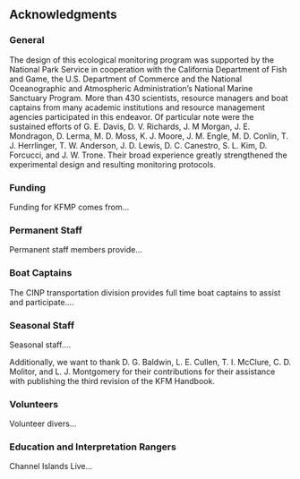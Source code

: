 
## Acknowledgments

### General

The design of this ecological monitoring program was supported by the National Park Service in cooperation with the California Department of Fish and Game, the U.S. Department of Commerce and the National Oceanographic and Atmospheric Administration’s National Marine Sanctuary Program. More than 430 scientists, resource managers and boat captains from many academic institutions and resource management agencies participated in this endeavor. Of particular note were the sustained efforts of G. E. Davis, D. V. Richards, J. M Morgan, J. E. Mondragon, D. Lerma, M. D. Moss, K. J. Moore, J. M. Engle, M. D. Conlin, T. J. Herrlinger, T. W. Anderson, J. D. Lewis, D. C. Canestro, S. L. Kim, D. Forcucci, and J. W. Trone. Their broad experience greatly strengthened the experimental design and resulting monitoring protocols. 

### Funding

Funding for KFMP comes from...

### Permanent Staff

Permanent staff members provide...

### Boat Captains

The CINP transportation division provides full time boat captains to assist and participate....

### Seasonal Staff

Seasonal staff....

Additionally, we want to thank D. G. Baldwin, L. E. Cullen, T. I. McClure, C. D. Molitor, and L. J. Montgomery for their contributions for their assistance with publishing the third revision of the KFM Handbook. 

### Volunteers

Volunteer divers...

### Education and Interpretation Rangers

Channel Islands Live...













